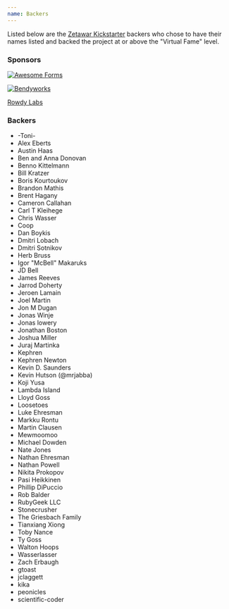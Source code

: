 ```yaml
---
name: Backers
---
```


Listed below are the [Zetawar Kickstarter](https://www.kickstarter.com/projects/311016908/zetawar/)
backers who chose to have their names listed and backed the project at or above the
"Virtual Fame" level.

### Sponsors

[![Awesome Forms](https://awesomeforms.com/assets/logotype-0e39fee9805478f7769f0e25cb16b6e2.png)](https://awesomeforms.com)

[![Bendyworks](../images/sponsors/bendyworks-logo.png)](http://www.bendyworks.com/)

[Rowdy Labs](http://www.rowdylabs.com)

### Backers

- -Toni-
- Alex Eberts
- Austin Haas
- Ben and Anna Donovan
- Benno Kittelmann
- Bill Kratzer
- Boris Kourtoukov
- Brandon Mathis
- Brent Hagany
- Cameron Callahan
- Carl T Kleihege
- Chris Wasser
- Coop
- Dan Boykis
- Dmitri Lobach
- Dmitri Sotnikov
- Herb Bruss
- Igor "McBell" Makaruks
- JD Bell
- James Reeves
- Jarrod Doherty
- Jeroen Lamain
- Joel Martin
- Jon M Dugan
- Jonas Winje
- Jonas lowery
- Jonathan Boston
- Joshua Miller
- Juraj Martinka
- Kephren
- Kephren Newton
- Kevin D. Saunders
- Kevin Hutson (@mrjabba)
- Koji Yusa
- Lambda Island
- Lloyd Goss
- Loosetoes
- Luke Ehresman
- Markku Rontu
- Martin Clausen
- Mewmoomoo
- Michael Dowden
- Nate Jones
- Nathan Ehresman
- Nathan Powell
- Nikita Prokopov
- Pasi Heikkinen
- Phillip DiPuccio
- Rob Balder
- RubyGeek LLC
- Stonecrusher
- The Griesbach Family
- Tianxiang Xiong
- Toby Nance
- Ty Goss
- Walton Hoops
- Wasserlasser
- Zach Erbaugh
- gtoast
- jclaggett
- kika
- peonicles
- scientific-coder
